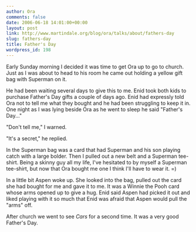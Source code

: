```yaml
---
author: Ora
comments: false
date: 2006-06-18 14:01:00+00:00
layout: post
link: http://www.martindale.org/blog/ora/talks/about/fathers-day
slug: fathers-day
title: Father's Day
wordpress_id: 198
---
```


Early Sunday morning I decided it was time to get Ora up to go to church. Just as I was about to head to his room he came out holding a yellow gift bag with Superman on it.  
  
He had been waiting several days to give this to me. Enid took both kids to purchase Father's Day gifts a couple of days ago. Enid had expressly told Ora not to tell me what they bought and he had been struggling to keep it in. One night as I was lying beside Ora as he went to sleep he said "Father's Day..."  
  
"Don't tell me," I warned.  
  
"It's a secret," he replied.  
  
In the Superman bag was a card that had Superman and his son playing catch with a large bolder. Then I pulled out a new belt and a Superman tee-shirt. Being a skinny guy all my life, I've hesitated to by myself a Superman tee-shirt, but now that Ora bought me one I think I'll have to wear it. =)  
  
In a little bit Aspen woke up. She looked into the bag, pulled out the card she had bought for me and gave it to me. It was a Winnie the Pooh card whose arms opened up to give a hug. Enid said Aspen had picked it out and liked playing with it so much that Enid was afraid that Aspen would pull the "arms" off.  
  
After church we went to see _Cars_ for a second time. It was a very good Father's Day.

